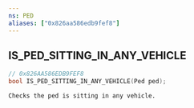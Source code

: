 ```yaml
---
ns: PED
aliases: ["0x826aa586edb9fef8"]
---
```

## IS_PED_SITTING_IN_ANY_VEHICLE

```c
// 0x826AA586EDB9FEF8
bool IS_PED_SITTING_IN_ANY_VEHICLE(Ped ped);
```

```
Checks the ped is sitting in any vehicle.
```
